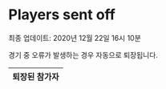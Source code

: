 # Players sent off
최종 업데이트: 2020년 12월 22일 16시 10분


경기 중 오류가 발생하는 경우 자동으로 퇴장됩니다.


| 퇴장된 참가자 |
|:---:|